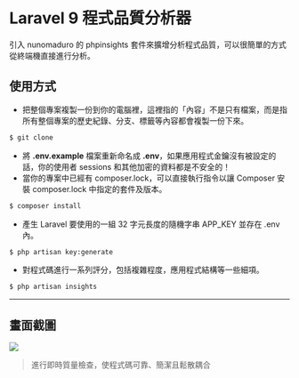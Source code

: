 # Laravel 9 程式品質分析器

引入 nunomaduro 的 phpinsights 套件來擴增分析程式品質，可以很簡單的方式從終端機直接進行分析。

## 使用方式
- 把整個專案複製一份到你的電腦裡，這裡指的「內容」不是只有檔案，而是指所有整個專案的歷史紀錄、分支、標籤等內容都會複製一份下來。
```sh
$ git clone
```
- 將 __.env.example__ 檔案重新命名成 __.env__，如果應用程式金鑰沒有被設定的話，你的使用者 sessions 和其他加密的資料都是不安全的！
- 當你的專案中已經有 composer.lock，可以直接執行指令以讓 Composer 安裝 composer.lock 中指定的套件及版本。
```sh
$ composer install
```
- 產生 Laravel 要使用的一組 32 字元長度的隨機字串 APP_KEY 並存在 .env 內。
```sh
$ php artisan key:generate
```
- 對程式碼進行一系列評分，包括複雜程度，應用程式結構等一些細項。
```sh
$ php artisan insights
```

----

## 畫面截圖
![](https://i.imgur.com/Za0OJXl.png)
> 進行即時質量檢查，使程式碼可靠、簡潔且鬆散耦合
